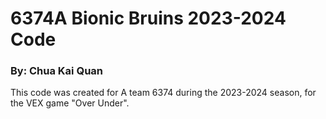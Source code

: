 # 6374A Bionic Bruins 2023-2024 Code
### By: Chua Kai Quan

This code was created for A team 6374 during the 2023-2024 season, for the VEX game "Over Under". 